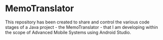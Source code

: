 # MemoTranslator
This repository has been created to share and control the various code stages of a Java project - the MemoTranslator - that I am developing within the scope of Advanced Mobile Systems using Android Studio.
